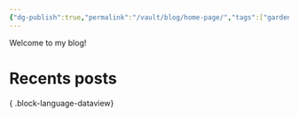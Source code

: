 ```yaml
---
{"dg-publish":true,"permalink":"/vault/blog/home-page/","tags":["gardenEntry"]}
---
```


Welcome to my blog!

# Recents posts

{ .block-language-dataview}
